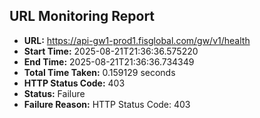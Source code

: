 ## URL Monitoring Report

- **URL:** https://api-gw1-prod1.fisglobal.com/gw/v1/health
- **Start Time:** 2025-08-21T21:36:36.575220
- **End Time:** 2025-08-21T21:36:36.734349
- **Total Time Taken:** 0.159129 seconds
- **HTTP Status Code:** 403
- **Status:** Failure
- **Failure Reason:** HTTP Status Code: 403
